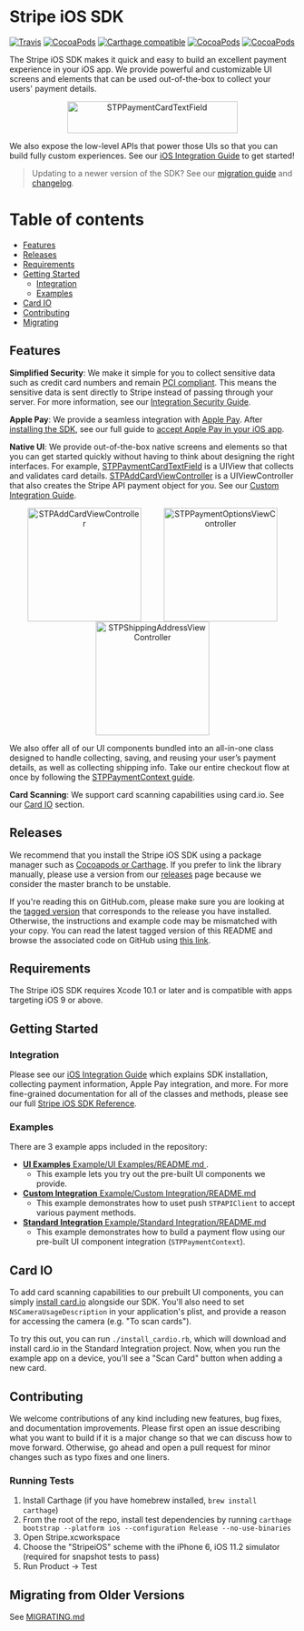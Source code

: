 # Stripe iOS SDK

[![Travis](https://img.shields.io/travis/stripe/stripe-ios/master.svg?style=flat)](https://travis-ci.org/stripe/stripe-ios)
[![CocoaPods](https://img.shields.io/cocoapods/v/Stripe.svg?style=flat)](http://cocoapods.org/?q=author%3Astripe%20name%3Astripe)
[![Carthage compatible](https://img.shields.io/badge/Carthage-compatible-4BC51D.svg?style=flat)](https://github.com/Carthage/Carthage)
[![CocoaPods](https://img.shields.io/cocoapods/l/Stripe.svg?style=flat)](https://github.com/stripe/stripe-ios/blob/master/LICENSE)
[![CocoaPods](https://img.shields.io/cocoapods/p/Stripe.svg?style=flat)](https://github.com/stripe/stripe-ios#)

The Stripe iOS SDK makes it quick and easy to build an excellent payment experience in your iOS app. We provide powerful and customizable UI screens and elements that can be used out-of-the-box to collect your users' payment details.

<p align="center">
<img src="https://raw.githubusercontent.com/stripe/stripe-ios/a87e2fb12ce1ba6b45a075ee22e0da5072a54279/card-field.gif" width="300" height="56" alt="STPPaymentCardTextField" align="center">
</p>

We also expose the low-level APIs that power those UIs so that you can build fully custom experiences. See our [iOS Integration Guide](https://stripe.com/docs/mobile/ios/setup) to get started!

> Updating to a newer version of the SDK? See our [migration guide](https://github.com/stripe/stripe-ios/blob/master/MIGRATING.md) and [changelog](https://github.com/stripe/stripe-ios/blob/master/CHANGELOG.md).

Table of contents
=================

<!--ts-->
   * [Features](#features)
   * [Releases](#releases)
   * [Requirements](#requirements)
   * [Getting Started](#getting-started)
      * [Integration](#integration)
      * [Examples](#examples)
   * [Card IO](#card-io)
   * [Contributing](#contributing)
   * [Migrating](#migrating-from-older-versions)
<!--te-->

## Features

**Simplified Security**: We make it simple for you to collect sensitive data such as credit card numbers and remain [PCI compliant](https://stripe.com/docs/security#pci-dss-guidelines). This means the sensitive data is sent directly to Stripe instead of passing through your server. For more information, see our [Integration Security Guide](https://stripe.com/docs/security).

**Apple Pay**: We provide a seamless integration with [Apple Pay](https://stripe.com/apple-pay). After [installing the SDK](https://stripe.com/docs/mobile/ios/setup), see our full guide to [accept Apple Pay in your iOS app](https://stripe.com/docs/apple-pay#native).

**Native UI**: We provide out-of-the-box native screens and elements so that you can get started quickly without having to think about designing the right interfaces. For example, [STPPaymentCardTextField](https://stripe.com/docs/mobile/ios/custom#stppaymentcardtextfield) is a UIView that collects and validates card details. [STPAddCardViewController](https://stripe.com/docs/mobile/ios/custom#stpaddcardviewcontroller) is a UIViewController that also creates the Stripe API payment object for you. See our [Custom Integration Guide](https://stripe.com/docs/mobile/ios/custom).

<p align="center">
<img src="https://raw.githubusercontent.com/stripe/stripe-ios/a87e2fb12ce1ba6b45a075ee22e0da5072a54279/add-card-vc.png" width="200" alt="STPAddCardViewController" hspace="20"><img src="https://raw.githubusercontent.com/stripe/stripe-ios/a87e2fb12ce1ba6b45a075ee22e0da5072a54279/payment-options.png" width="200" alt="STPPaymentOptionsViewController" hspace="20"><img src="https://raw.githubusercontent.com/stripe/stripe-ios/a87e2fb12ce1ba6b45a075ee22e0da5072a54279/shipping-address.png" width="200" alt="STPShippingAddressViewController" hspace="20">
</p>

We also offer all of our UI components bundled into an all-in-one class designed to handle collecting, saving, and reusing your user’s payment details, as well as collecting shipping info. Take our entire checkout flow at once by following the [STPPaymentContext guide](https://stripe.com/docs/mobile/ios/standard).

**Card Scanning**: We support card scanning capabilities using card.io. See our [Card IO](#card-io) section.

## Releases

We recommend that you install the Stripe iOS SDK using a package manager such as [Cocoapods or Carthage](https://stripe.com/docs/mobile/ios#getting-started). If you prefer to link the library manually, please use a version from our [releases](https://github.com/stripe/stripe-ios/releases) page because we consider the master branch to be unstable.

If you're reading this on GitHub.com, please make sure you are looking at the [tagged version](https://github.com/stripe/stripe-ios/tags) that corresponds to the release you have installed. Otherwise, the instructions and example code may be mismatched with your copy. You can read the latest tagged version of this README and browse the associated code on GitHub using
[this link](https://github.com/stripe/stripe-ios/tree/v17.0.2).

## Requirements

The Stripe iOS SDK requires Xcode 10.1 or later and is compatible with apps targeting iOS 9 or above.

## Getting Started

### Integration

Please see our [iOS Integration Guide](https://stripe.com/docs/mobile/ios/setup) which explains SDK installation, collecting payment information, Apple Pay integration, and more. For more fine-grained documentation for all of the classes and methods, please see our full [Stripe iOS SDK Reference](http://stripe.github.io/stripe-ios/docs/index.html).

### Examples

There are 3 example apps included in the repository:

- [**UI Examples** Example/UI Examples/README.md ](/Example/UI%20Examples/README.md).
  - This example lets you try out the pre-built UI components we provide.
- [**Custom Integration** Example/Custom Integration/README.md](/Example/Custom%20Integration/README.md)
  - This example demonstrates how to uset push `STPAPIClient` to accept various payment methods.
- [**Standard Integration** Example/Standard Integration/README.md](/Example/Standard%20Integration/README.md)
  - This example demonstrates how to build a payment flow using our pre-built UI component integration (`STPPaymentContext`).

## Card IO

To add card scanning capabilities to our prebuilt UI components, you can simply [install card.io](https://github.com/card-io/card.io-iOS-SDK#setup) alongside our SDK. You'll also need to set `NSCameraUsageDescription` in your application's plist, and provide a reason for accessing the camera (e.g. "To scan cards").

To try this out, you can run `./install_cardio.rb`, which will download and install card.io in the Standard Integration project. Now, when you run the example app on a device, you'll see a "Scan Card" button when adding a new card.

## Contributing

We welcome contributions of any kind including new features, bug fixes, and documentation improvements. Please first open an issue describing what you want to build if it is a major change so that we can discuss how to move forward. Otherwise, go ahead and open a pull request for minor changes such as typo fixes and one liners.

### Running Tests

1. Install Carthage (if you have homebrew installed, `brew install carthage`)
2. From the root of the repo, install test dependencies by running `carthage bootstrap --platform ios --configuration Release --no-use-binaries`
3. Open Stripe.xcworkspace
4. Choose the "StripeiOS" scheme with the iPhone 6, iOS 11.2 simulator (required for snapshot tests to pass)
5. Run Product -> Test

## Migrating from Older Versions

See [MIGRATING.md](https://github.com/stripe/stripe-ios/blob/master/MIGRATING.md)
